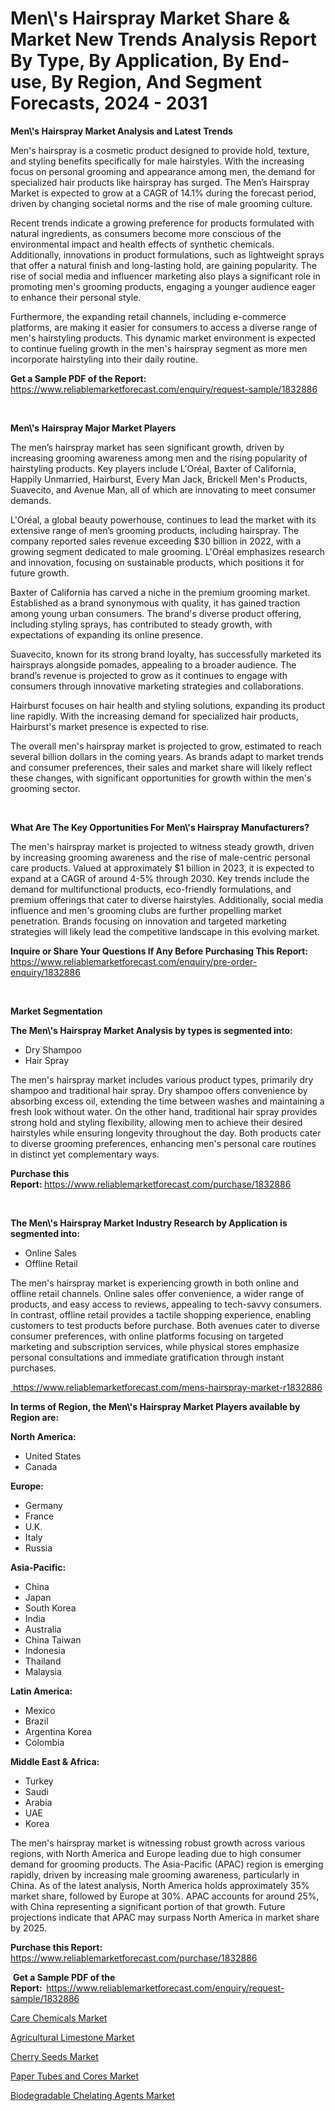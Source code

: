 <p><h1>Men\'s Hairspray Market Share & Market New Trends Analysis Report By Type, By Application, By End-use, By Region, And Segment Forecasts, 2024 - 2031</h1></p><p><strong>Men\'s Hairspray Market Analysis and Latest Trends</strong></p>
<p><p>Men's hairspray is a cosmetic product designed to provide hold, texture, and styling benefits specifically for male hairstyles. With the increasing focus on personal grooming and appearance among men, the demand for specialized hair products like hairspray has surged. The Men’s Hairspray Market is expected to grow at a CAGR of 14.1% during the forecast period, driven by changing societal norms and the rise of male grooming culture.</p><p>Recent trends indicate a growing preference for products formulated with natural ingredients, as consumers become more conscious of the environmental impact and health effects of synthetic chemicals. Additionally, innovations in product formulations, such as lightweight sprays that offer a natural finish and long-lasting hold, are gaining popularity. The rise of social media and influencer marketing also plays a significant role in promoting men's grooming products, engaging a younger audience eager to enhance their personal style. </p><p>Furthermore, the expanding retail channels, including e-commerce platforms, are making it easier for consumers to access a diverse range of men's hairstyling products. This dynamic market environment is expected to continue fueling growth in the men's hairspray segment as more men incorporate hairstyling into their daily routine.</p></p>
<p><strong>Get a Sample PDF of the Report:&nbsp;</strong> <a href="https://www.reliablemarketforecast.com/enquiry/request-sample/1832886?utm_campaign=1569&utm_medium=2&utm_source=Github&utm_content=ia&utm_term=17102024&utm_id=mens-hairspray">https://www.reliablemarketforecast.com/enquiry/request-sample/1832886</a></p>
<p>&nbsp;</p>
<p><strong>Men\'s Hairspray Major Market Players</strong></p>
<p><p>The men’s hairspray market has seen significant growth, driven by increasing grooming awareness among men and the rising popularity of hairstyling products. Key players include L'Oréal, Baxter of California, Happily Unmarried, Hairburst, Every Man Jack, Brickell Men's Products, Suavecito, and Avenue Man, all of which are innovating to meet consumer demands.</p><p>L'Oréal, a global beauty powerhouse, continues to lead the market with its extensive range of men’s grooming products, including hairspray. The company reported sales revenue exceeding $30 billion in 2022, with a growing segment dedicated to male grooming. L'Oréal emphasizes research and innovation, focusing on sustainable products, which positions it for future growth.</p><p>Baxter of California has carved a niche in the premium grooming market. Established as a brand synonymous with quality, it has gained traction among young urban consumers. The brand's diverse product offering, including styling sprays, has contributed to steady growth, with expectations of expanding its online presence.</p><p>Suavecito, known for its strong brand loyalty, has successfully marketed its hairsprays alongside pomades, appealing to a broader audience. The brand’s revenue is projected to grow as it continues to engage with consumers through innovative marketing strategies and collaborations.</p><p>Hairburst focuses on hair health and styling solutions, expanding its product line rapidly. With the increasing demand for specialized hair products, Hairburst's market presence is expected to rise.</p><p>The overall men's hairspray market is projected to grow, estimated to reach several billion dollars in the coming years. As brands adapt to market trends and consumer preferences, their sales and market share will likely reflect these changes, with significant opportunities for growth within the men's grooming sector.</p></p>
<p>&nbsp;</p>
<p><strong>What Are The Key Opportunities For Men\'s Hairspray Manufacturers?</strong></p>
<p><p>The men's hairspray market is projected to witness steady growth, driven by increasing grooming awareness and the rise of male-centric personal care products. Valued at approximately $1 billion in 2023, it is expected to expand at a CAGR of around 4-5% through 2030. Key trends include the demand for multifunctional products, eco-friendly formulations, and premium offerings that cater to diverse hairstyles. Additionally, social media influence and men's grooming clubs are further propelling market penetration. Brands focusing on innovation and targeted marketing strategies will likely lead the competitive landscape in this evolving market.</p></p>
<p><strong>Inquire or Share Your Questions If Any Before Purchasing This Report:</strong> <a href="https://www.reliablemarketforecast.com/enquiry/pre-order-enquiry/1832886?utm_campaign=1569&utm_medium=2&utm_source=Github&utm_content=ia&utm_term=17102024&utm_id=mens-hairspray">https://www.reliablemarketforecast.com/enquiry/pre-order-enquiry/1832886</a></p>
<p>&nbsp;</p>
<p><strong>Market Segmentation</strong></p>
<p><strong>The Men\'s Hairspray Market Analysis by types is segmented into:</strong></p>
<p><ul><li>Dry Shampoo</li><li>Hair Spray</li></ul></p>
<p><p>The men's hairspray market includes various product types, primarily dry shampoo and traditional hair spray. Dry shampoo offers convenience by absorbing excess oil, extending the time between washes and maintaining a fresh look without water. On the other hand, traditional hair spray provides strong hold and styling flexibility, allowing men to achieve their desired hairstyles while ensuring longevity throughout the day. Both products cater to diverse grooming preferences, enhancing men's personal care routines in distinct yet complementary ways.</p></p>
<p><strong>Purchase this Report:&nbsp;</strong><a href="https://www.reliablemarketforecast.com/purchase/1832886?utm_campaign=1569&utm_medium=2&utm_source=Github&utm_content=ia&utm_term=17102024&utm_id=mens-hairspray">https://www.reliablemarketforecast.com/purchase/1832886</a></p>
<p>&nbsp;</p>
<p><strong>The Men\'s Hairspray Market Industry Research by Application is segmented into:</strong></p>
<p><ul><li>Online Sales</li><li>Offline Retail</li></ul></p>
<p><p>The men's hairspray market is experiencing growth in both online and offline retail channels. Online sales offer convenience, a wider range of products, and easy access to reviews, appealing to tech-savvy consumers. In contrast, offline retail provides a tactile shopping experience, enabling customers to test products before purchase. Both avenues cater to diverse consumer preferences, with online platforms focusing on targeted marketing and subscription services, while physical stores emphasize personal consultations and immediate gratification through instant purchases.</p></p>
<p><a href="https://www.reliablemarketforecast.com/mens-hairspray-market-r1832886?utm_campaign=1569&utm_medium=2&utm_source=Github&utm_content=ia&utm_term=17102024&utm_id=mens-hairspray">&nbsp;https://www.reliablemarketforecast.com/mens-hairspray-market-r1832886</a></p>
<p><strong>In terms of Region, the Men\'s Hairspray Market Players available by Region are:</strong></p>
<p>
    <p> <strong> North America: </strong>
        <ul>
            <li>United States</li>
            <li>Canada</li>
        </ul>
        </p> 
    <p> <strong> Europe: </strong>
        <ul>
            <li>Germany</li>
            <li>France</li>
            <li>U.K.</li>
            <li>Italy</li>
            <li>Russia</li>
        </ul>
        </p> 
    <p> <strong> Asia-Pacific: </strong>
        <ul>
            <li>China</li>
            <li>Japan</li>
            <li>South Korea</li>
            <li>India</li>
            <li>Australia</li>
            <li>China Taiwan</li>
            <li>Indonesia</li>
            <li>Thailand</li>
            <li>Malaysia</li>
        </ul>
        </p> 
    <p> <strong> Latin America: </strong>
        <ul>
            <li>Mexico</li>
            <li>Brazil</li>
            <li>Argentina Korea</li>
            <li>Colombia</li>
        </ul>
        </p> 
    <p> <strong> Middle East & Africa: </strong>
        <ul>
            <li>Turkey</li>
            <li>Saudi</li>
            <li>Arabia</li>
            <li>UAE</li>
            <li>Korea</li>
        </ul>
    </p>
    </p>
<p><p>The men's hairspray market is witnessing robust growth across various regions, with North America and Europe leading due to high consumer demand for grooming products. The Asia-Pacific (APAC) region is emerging rapidly, driven by increasing male grooming awareness, particularly in China. As of the latest analysis, North America holds approximately 35% market share, followed by Europe at 30%. APAC accounts for around 25%, with China representing a significant portion of that growth. Future projections indicate that APAC may surpass North America in market share by 2025.</p></p>
<p><strong>Purchase this Report: </strong><a href="https://www.reliablemarketforecast.com/purchase/1832886?utm_campaign=1569&utm_medium=2&utm_source=Github&utm_content=ia&utm_term=17102024&utm_id=mens-hairspray">https://www.reliablemarketforecast.com/purchase/1832886</a></p>
<p>&nbsp;<strong>Get a Sample PDF of the Report:&nbsp;&nbsp;</strong><a href="https://www.reliablemarketforecast.com/enquiry/request-sample/1832886?utm_campaign=1569&utm_medium=2&utm_source=Github&utm_content=ia&utm_term=17102024&utm_id=mens-hairspray">https://www.reliablemarketforecast.com/enquiry/request-sample/1832886</a></p>
<p><strong></strong></p>
<p><p><a href="https://www.linkedin.com/pulse/competitive-intelligence-care-chemicals-market-key-players-5k8bf?utm_campaign=1569&utm_medium=2&utm_source=Github&utm_content=ia&utm_term=17102024&utm_id=mens-hairspray">Care Chemicals Market</a></p><p><a href="https://www.linkedin.com/pulse/regional-adaptations-global-agricultural-limestone-market-a4odf?utm_campaign=1569&utm_medium=2&utm_source=Github&utm_content=ia&utm_term=17102024&utm_id=mens-hairspray">Agricultural Limestone Market</a></p><p><a href="https://www.linkedin.com/pulse/strategic-market-insights-global-cherry-seeds-2024-2031-expertide-cdjmf?utm_campaign=1569&utm_medium=2&utm_source=Github&utm_content=ia&utm_term=17102024&utm_id=mens-hairspray">Cherry Seeds Market</a></p><p><a href="https://www.linkedin.com/pulse/paper-tubes-cores-market2024-2031-industry-insights-investment-sm0of?utm_campaign=1569&utm_medium=2&utm_source=Github&utm_content=ia&utm_term=17102024&utm_id=mens-hairspray">Paper Tubes and Cores Market</a></p><p><a href="https://www.linkedin.com/pulse/global-perspectives-biodegradable-chelating-agents-market-trends-zfhyf?utm_campaign=1569&utm_medium=2&utm_source=Github&utm_content=ia&utm_term=17102024&utm_id=mens-hairspray">Biodegradable Chelating Agents Market</a></p></p>